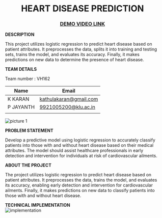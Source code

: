 <H1 align = "center">HEART DISEASE PREDICTION</H1>
<h3 align = "center"><a href = "https://youtu.be/ca3pZG9TVOc" >DEMO VIDEO LINK</a></h3>

<b>DESCRIPTION</b>

This project utilizes logistic regression to predict heart disease based on patient attributes. It preprocesses the data, splits it into training and testing sets, trains the model, and evaluates its accuracy. Finally, it makes predictions on new data to determine the presence of heart disease.

<b>TEAM DETAILS</b> <br>

Team number : VH162 <br>
<table>
  <thead>
    <tr>
      <th>Name</th>
      <th>Email</th>
    </tr>
  </thead>
  <tbody>
    <tr>
      <td>K KARAN</td>
      <td><a href="mailto:kathulakaran@gmail.com">kathulakaran@gmail.com</a></td>
    </tr>
    <tr>
      <td>P JAYANTH</td>
      <td><a href ="mailto:9921005200@klu.ac.in">9921005200@klu.ac.in</a></td>
    </tr>
    <tr>
      <td></td>
      <td></td>
    </tr>
  </tbody>
</table>

<img src = "C://Users//karan .k//OneDrive//Desktop//HEART DISEASE PREDICTION//Picture1.jpg" alt="picture 1">

<b>PROBLEM STATEMENT</b> <br>

Develop a predictive model using logistic regression to accurately classify patients into those with and without heart disease based on their medical attributes. The model should assist healthcare professionals in early detection and intervention for individuals at risk of cardiovascular ailments.

<b>ABOUT THE PROJECT</b> <br>

The project utilizes logistic regression to predict heart disease based on patient attributes. It preprocesses the data, trains the model, and evaluates its accuracy, enabling early detection and intervention for cardiovascular ailments. Finally, it makes predictions on new data to classify patients into those with and without heart disease.

<b>TECHNICAL IMPLEMENTATION</b> <br>
<img src = "C:\Users\karan .k\OneDrive\Desktop\HEART DISEASE PREDICTION\Picture2.png" alt = "implementation">
